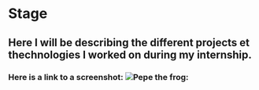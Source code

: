 # Stage
## Here I will be describing the different projects et thechnologies I worked on during my internship.

### Here is a link to a screenshot: ![Pepe the frog: ](https://discord.com/channels/@me/530560248130437184/1064191949424304219)
